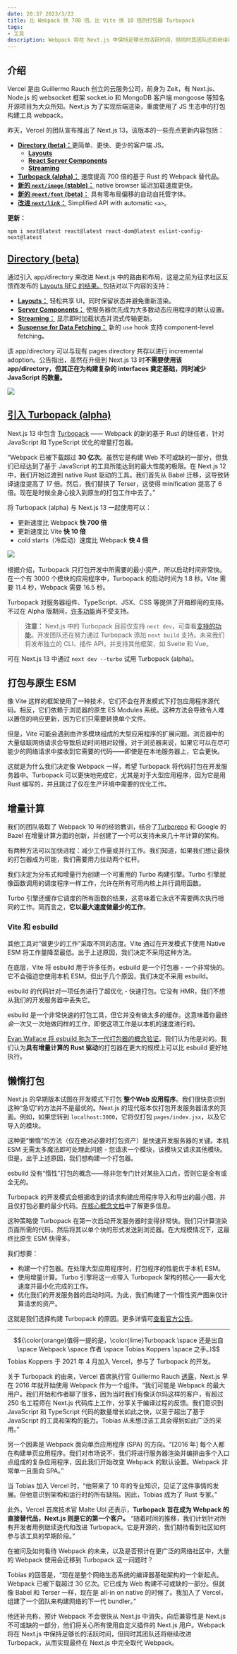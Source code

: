 ```yaml
---
date: 20:37 2023/3/23
title: 比 Webpack 快 700 倍、比 Vite 快 10 倍的打包器 Turbopack
tags:
- 工具
description: Webpack 将在 Next.js 中保持足够长的活跃时间，但同时其团队还将继续改进 Turbopack，从而实现最终在 Next.js 中完全取代 Webpack。
---
```

## 介绍
Vercel 是由 Guillermo Rauch 创立的云服务公司，前身为 Zeit，有 Next.js、Node.js 的 websocket 框架 socket.io 和 MongoDB 客户端 mongoose 等知名开源项目为大众所知。Next.js 为了实现后端渲染，重度使用了 JS 生态中的打包构建工具 webpack。

昨天，Vercel 的团队宣布推出了 Next.js 13，该版本的一些亮点更新内容包括：
- [**Directory (beta)：**](https://nextjs.org/blog/next-13#app-directory-beta)更简单、更快、更少的客户端 JS。
    - [**Layouts**](https://nextjs.org/blog/next-13#layouts)
    - [**React Server Components**](https://nextjs.org/blog/next-13#server-components)
    - [**Streaming**](https://nextjs.org/blog/next-13#streaming)
- **[Turbopack (alpha)：](https://nextjs.org/blog/next-13#introducing-turbopack-alpha)** 速度提高 700 倍的基于 Rust 的 Webpack 替代品。
- **[新的 `next/image` (stable)：](https://nextjs.org/blog/next-13#nextimage)** native browser 延迟加载速度更快。
- **[新的 `@next/font` (beta)：](https://nextjs.org/blog/next-13#nextfont)** 具有零布局偏移的自动自托管字体。
- **[改进 `next/link`：](https://nextjs.org/blog/next-13#breaking-changes)** Simplified API with automatic `<a>`。

**更新：**
```
npm i next@latest react@latest react-dom@latest eslint-config-next@latest
```

## **[Directory (beta)](https://nextjs.org/blog/next-13#app-directory-beta)**
通过引入 app/directory 来改进 Next.js 中的路由和布局，这是之前为征求社区反馈而发布的 [Layouts RFC 的结果。](https://nextjs.org/blog/layouts-rfc)包括对以下内容的支持：
- **[Layouts：](https://nextjs.org/blog/next-13#layouts)** 轻松共享 UI，同时保留状态并避免重新渲染。
- **[Server Components：](https://nextjs.org/blog/next-13#server-components)** 使服务器优先成为大多数动态应用程序的默认设置。
- **[Streaming：](https://nextjs.org/blog/next-13#streaming)** 显示即时加载状态并流式传输更新。
- **[Suspense for Data Fetching：](https://nextjs.org/blog/next-13#data-fetching)** 新的 `use` hook 支持 component-level fetching。

该 app/directory 可以与现有 pages directory 共存以进行 incremental adoption。公告指出，虽然在升级到 Next.js 13 时**不需要使用该 app/directory，但其正在为构建复杂的 interfaces 奠定基础，同时减少 JavaScript 的数量。**

![](https://p3-juejin.byteimg.com/tos-cn-i-k3u1fbpfcp/147146d2e5c84115860e326d9be02cbf~tplv-k3u1fbpfcp-zoom-1.image)

## **[引入 Turbopack (alpha)](https://nextjs.org/blog/next-13#introducing-turbopack-alpha)**
Next.js 13 中包含 [Turbopack](https://vercel.com/blog/turbopack) —— Webpack 的新的基于 Rust 的继任者，针对 JavaScript 和 TypeScript 优化的增量打包器。

“Webpack 已被下载超过 **30 亿次**。虽然它是构建 Web 不可或缺的一部分，但我们已经达到了基于 JavaScript 的工具所能达到的最大性能的极限。在 Next.js 12 中，我们开始过渡到 native Rust 驱动的工具。我们首先从 Babel 迁移，这导致转译速度提高了 17 倍。然后，我们替换了 Terser，这使得 minification 提高了 6 倍。现在是时候全身心投入到原生的打包工作中去了。”

将 Turbopack (alpha) 与 Next.js 13 一起使用可以：
- 更新速度比 Webpack **快 700 倍**
- 更新速度比 Vite **快 10 倍**
- cold starts（冷启动）速度比 Webpack **快 4 倍**

![](https://p3-juejin.byteimg.com/tos-cn-i-k3u1fbpfcp/a193912ac2fc485086c0ea6324de9e5d~tplv-k3u1fbpfcp-zoom-1.image) 

根据介绍，Turbopack 只打包开发中所需要的最小资产，所以启动时间非常快。在一个有 3000 个模块的应用程序中，Turbopack 的启动时间为 1.8 秒。Vite 需要 11.4 秒，Webpack 需要 16.5 秒。

Turbopack 对服务器组件、TypeScript、JSX、CSS 等提供了开箱即用的支持。不过在 Alpha 版期间，[许多功能](https://turbo.build/pack/docs/features)尚不受支持。

> **注意：** Next.js 中的 Turbopack 目前仅支持 `next dev`，可查看[支持的功能](https://turbo.build/pack/docs/features)。开发团队还在努力通过 Turbopack 添加 `next build` 支持。未来我们将发布独立的 CLI、插件 API，并支持其他框架，如 Svelte 和 Vue。

可在 Next.js 13 中通过 `next dev --turbo` 试用 Turbopack (alpha)。

## 打包与原生 ESM
像 Vite 这样的框架使用了一种技术，它们不会在开发模式下打包应用程序源代码。相反，它们依赖于浏览器的原生 ES Modules 系统。这种方法会导致令人难以置信的响应更新，因为它们只需要转换单个文件。

但是，Vite 可能会遇到由许多模块组成的大型应用程序的扩展问题。浏览器中的大量级联网络请求会导致启动时间相对较慢。对于浏览器来说，如果它可以在尽可能少的网络请求中接收到它需要的代码——即使是在本地服务器上，它会更快。

这就是为什么我们决定像 Webpack 一样，希望 Turbopack 将代码打包在开发服务器中。Turbopack 可以更快地完成它，尤其是对于大型应用程序，因为它是用 Rust 编写的，并且跳过了仅在生产环境中需要的优化工作。

## 增量计算
我们的团队吸取了 Webpack 10 年的经验教训，结合了[Turborepo](https://turbo.build/repo) 和 Google 的 Bazel 在增量计算方面的创新，并创建了一个可以支持未来几十年计算的架构。

有两种方法可以加快进程：减少工作量或并行工作。我们知道，如果我们想让最快的打包器成为可能，我们需要用力拉动两个杠杆。

我们决定为分布式和增量行为创建一个可重用的 Turbo 构建引擎。Turbo 引擎就像函数调用的调度程序一样工作，允许在所有可用内核上并行调用函数。

Turbo 引擎还缓存它调度的所有函数的结果，这意味着它永远不需要两次执行相同的工作。简而言之，**它以最大速度做最少的工作**。

### Vite 和 esbuild
其他工具对“做更少的工作”采取不同的态度。Vite 通过在开发模式下使用 Native ESM 将工作量降至最低。出于上述原因，我们决定不采用这种方法。

在底层，Vite 将 esbuild 用于许多任务。esbuild 是一个打包器 - 一个非常快的。它不会强迫您使用本机 ESM。但出于几个原因，我们决定不采用 esbuild。

esbuild 的代码针对一项任务进行了超优化 - 快速打包。它没有 HMR，我们不想从我们的开发服务器中丢失它。

esbuild 是一个非常快速的打包工具，但它并没有做太多的缓存。这意味着你最终*会*一次又一次地做同样的工作，即使这项工作是以本机的速度进行的。

[Evan Wallace 将 esbuild 称为下一代打包器的概念验证](https://news.ycombinator.com/item?id=22336334)。我们认为他是对的。我们认为**具有增量计算的 Rust 驱动**的打包器在更大的规模上可以比 esbuild 更好地执行。

## 懒惰打包
Next.js 的早期版本试图在开发模式下打包 **整个Web 应用程序**。我们很快意识到这种“急切”的方法并不是最优的。Next.js 的现代版本仅打包开发服务器请求的页面。例如，如果您转到 `localhost:3000`，它将仅打包 `pages/index.jsx`，以及它导入的模块。

这种更“懒惰”的方法（仅在绝对必要时打包资产）是快速开发服务器的关键。本机 ESM 无需太多魔法即可处理此问题 - 您请求一个模块，该模块又请求其他模块。但是，出于上述原因，我们想构建一个打包器。

esbuild 没有“惰性”打包的概念——除非您专门针对某些入口点，否则它是全有或全无的。

Turbopack 的开发模式会根据收到的请求构建应用程序导入和导出的最小图，并且仅打包必要的最少代码。[在核心概念文档](https://turbo.build/pack/docs/core-concepts)中了解更多信息。

这种策略使 Turbopack 在第一次启动开发服务器时变得非常快。我们只计算渲染页面所需的代码，然后将其以单个块的形式发送到浏览器。在大规模情况下，这最终比原生 ESM 快得多。

我们想要：
- 构建一个打包器。在处理大型应用程序时，打包程序的性能优于本机 ESM。
- 使用增量计算。Turbo 引擎将这一点带入 Turbopack 架构的核心——最大化速度并最小化完成的工作。
- 优化我们的开发服务器的启动时间。为此，我们构建了一个惰性资产图来仅计算请求的资产。

这就是我们选择构建 Turbopack 的原因。更多详情可[查看官方公告](https://nextjs.org/blog/next-13)。

---
$${\color{orange}值得一提的是，\color{lime}Turbopack \space 还是出自 \space Webpack \space 作者 \space Tobias Koppers \space 之手。}$$Tobias Koppers 于 2021 年 4 月加入 Vercel，参与了 Turbopack 的开发。

关于 Turbopack 的由来，Vercel 首席执行官 Guillermo Rauch [透露](https://devclass.com/2022/10/25/webpack-founder-debuts-rust-based-turbopack-that-is-700x-faster/)，Next.js 早在 2016 年就开始使用 Webpack 作为一个组件。“我们可能是 Webpack 的最大用户。我们开始和作者聊了很多，因为当时我们有像沃尔玛这样的客户，有超过 250 名工程师在 Next.js 代码库上工作，分享关于编译过程的反馈。我们意识到 JavaScript 和 TypeScript 代码的数量增长如此之快，以至于超出了基于 JavaScript 的工具和架构的能力。Tobias 从未想过该工具会得到如此广泛的采用。”

另一个因素是 Webpack 面向单页应用程序 (SPA) 的方向。“[2016 年] 每个人都在构建单页应用程序。我们对市场说不，我们将进行服务器渲染并编排由多个入口点组成的复杂应用程序，因此我们开始改变 Webpack 的默认设置。Webpack 非常单一且面向 SPA。”

当 Tobias 加入 Vercel 时，“他带来了 10 年的专业知识，见证了这件事情的发展。但他意识到架构和运行时的所有缺陷。因此，Tobias 成为了 Rust 专家。”

此外，Vercel 首席技术官 Malte Ubl 还表示，**Turbopack 旨在成为 Webpack 的直接替代品，Next.js 则是它的第一个客户。** “随着时间的推移，我们计划针对所有开发者用例继续迭代和改进 Turbopack。它是开源的，我们期待看到社区如何参与该工具的早期阶段。”

在被问及如何看待 Webpack 的未来，以及是否预计在更广泛的网络社区中，大量的 Webpack 使用会迁移到 Turbopack 这一问题时？

Tobias 的回答是，“现在是整个网络生态系统的编译器基础架构的一个新起点。Webpack 已被下载超过 30 亿次。它已成为 Web 构建不可或缺的一部分。但就像 Babel 和 Terser 一样，现在是 all-in on native 的时候了。我加入了 Vercel，组建了一个团队来构建网络的下一代 bundler。”

他还补充称，预计 Webpack 不会很快从 Next.js 中消失。向后兼容性是 Next.js 不可或缺的一部分，他们将关心所有使用自定义插件的 Next.js 用户。Webpack 将在 Next.js 中保持足够长的活跃时间，但同时其团队还将继续改进 Turbopack，从而实现最终在 Next.js 中完全取代 Webpack。